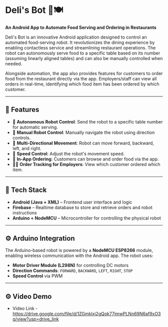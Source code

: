 # Deli's Bot 🤖🍽️  
**An Android App to Automate Food Serving and Ordering in Restaurants**

Deli's Bot is an innovative Android application designed to control an automated food-serving robot. It revolutionizes the dining experience by enabling contactless service and streamlining restaurant operations. The robot can autonomously serve food to a specific table based on its number (assuming linearly aligned tables) and can also be manually controlled when needed.

Alongside automation, the app also provides features for customers to order food from the restaurant directly via the app. Employers/staff can view all orders in real-time, identifying which food item has been ordered by which customer.

---

## 🚀 Features

- 🤖 **Autonomous Robot Control**: Send the robot to a specific table number for automatic serving.
- 📲 **Manual Robot Control**: Manually navigate the robot using direction controls.
- 🛵 **Multi-Directional Movement**: Robot can move forward, backward, left, and right.
- 🔄 **Speed Control**: Adjust the robot's movement speed.
- 🧾 **In-App Ordering**: Customers can browse and order food via the app.
- 👨‍🍳 **Order Tracking for Employers**: View which customer ordered which item.

---

## 📱 Tech Stack

- **Android (Java + XML)** – Frontend user interface and logic
- **Firebase** – Realtime database to store and retrieve orders and robot instructions
- **Arduino + NodeMCU** – Microcontroller for controlling the physical robot

---

## ⚙️ Arduino Integration

The Arduino-based robot is powered by a **NodeMCU ESP8266** module, enabling wireless communication with the Android app. The robot uses:

- **Motor Driver Module (L298N)** for controlling DC motors
- **Direction Commands**: `FORWARD`, `BACKWARD`, `LEFT`, `RIGHT`, `STOP`
- **Speed Control** via PWM


---

## ⚙️  Video Demo
  - Video Link - https://drive.google.com/file/d/1ZGmklxj2gQok77jmwPLNn69N6af9xO3q/view?usp=drive_link

